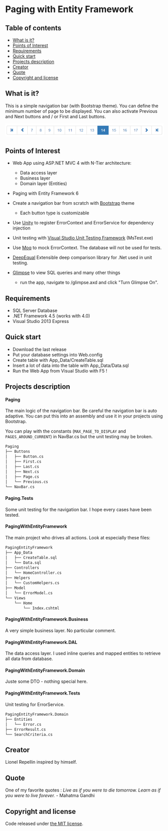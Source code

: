 ﻿Paging with Entity Framework
===

## Table of contents

- [What is it?](#what-is-it)
- [Points of Interest](#points-of-interest)
- [Requirements](#requirements)
- [Quick start](#quick-start)
- [Projects description](#projects-description)
- [Creator](#creator)
- [Quote](#quote)
- [Copyright and license](#copyright-and-license)

## What is it?

This is a simple navigation bar (with Bootstrap theme). You can define the minimum number of page to be displayed. You can also activate Previous and Next buttons and / or First and Last buttons.

![Navigation Bar](https://github.com/lionelrepellin/paging-with-entity-framework/blob/master/navbar.png "Navigation Bar")

## Points of Interest

- Web App using ASP.NET MVC 4 with N-Tier architecture:
  - Data access layer
  - Business layer
  - Domain layer (Entities)

- Paging with Entity Framework 6

- Create a navigation bar from scratch with [Bootstrap](http://getbootstrap.com/) theme
  - Each button type is customizable

- Use [Unity](http://www.asp.net/mvc/overview/older-versions/hands-on-labs/aspnet-mvc-4-dependency-injection) to register ErrorContext and ErrorService for dependency injection

- Unit testing with [Visual Studio Unit Testing Framework](http://en.wikipedia.org/wiki/Visual_Studio_Unit_Testing_Framework) (MsTest.exe)

- Use [Moq](https://github.com/Moq/moq4) to mock ErrorContext. The database will not be used for tests.

- [DeepEqual](http://www.nuget.org/packages/DeepEqual/) Extensible deep comparison library for .Net used in unit testing.

- [Glimpse](http://getglimpse.com/) to view SQL queries and many other things
  - run the app, navigate to /glimpse.axd and click "Turn Glimpse On".

## Requirements

- SQL Server Database
- .NET Framework 4.5 (works with 4.0)
- Visual Studio 2013 Express

## Quick start

- Download the last release
- Put your database settings into Web.config
- Create table with App_Data/CreateTable.sql
- Insert a lot of data into the table with App_Data/Data.sql
- Run the Web App from Visual Studio with F5 !

## Projects description

#### Paging

The main logic of the navigation bar. Be careful the navigation bar is auto adaptive. You can put this into an assembly and use it in your projects using Bootstrap.

You can play with the constants (```MAX_PAGE_TO_DISPLAY``` and ```PAGES_AROUND_CURRENT```) in NavBar.cs but the unit testing may be broken.

```
Paging
├── Buttons
│   ├── Button.cs
│   ├── First.cs
│   ├── Last.cs
│   ├── Next.cs
│   ├── Page.cs
│   └── Previous.cs
└── NavBar.cs
```

#### Paging.Tests

Some unit testing for the navigation bar. I hope every cases have been tested.

#### PagingWithEntityFramework

The main project who drives all actions. Look at especially these files:

```
PagingEntityFramework
├── App_Data
│   ├── CreateTable.sql
│   └── Data.sql
├── Controllers
│   └── HomeController.cs
├── Helpers
│   └── CustomHelpers.cs
├── Model
│   └── ErrorModel.cs
└── Views
    └── Home
        └── Index.cshtml
```

#### PagingWithEntityFramework.Business

A very simple business layer. No particular comment.

#### PagingWithEntityFramework.DAL

The data access layer. I used inline queries and mapped entities to retrieve all data from database.

#### PagingWithEntityFramework.Domain

Juste some DTO - nothing special here.

#### PagingWithEntityFramework.Tests

Unit testing for ErrorService.


```
PagingEntityFramework.Domain
├── Entities
│   └── Error.cs
├── ErrorResult.cs
└── SearchCriteria.cs
```

## Creator

Lionel Repellin inspired by himself.

## Quote

One of my favorite quotes : *Live as if you were to die tomorrow. Learn as if you were to live forever.* - Mahatma Gandhi

## Copyright and license

Code released under [the MIT license](https://github.com/twbs/bootstrap/blob/master/LICENSE). 